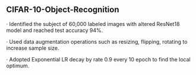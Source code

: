 ## CIFAR-10-Object-Recognition

· Identified the subject of 60,000 labeled images with altered ResNet18 model and reached test accuracy 94%.

· Used data augmentation operations such as resizing, flipping, rotating to increase sample size.

· Adopted Exponential LR decay by rate 0.9 every 10 epoch to find the local optimum.
